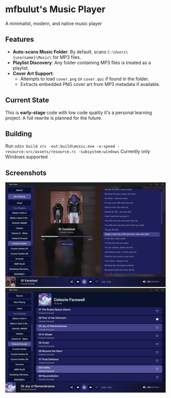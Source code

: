 # mfbulut's Music Player

A minimalist, modern, and native music player

## Features

- **Auto-scans Music Folder**: By default, scans `C:\Users\{username}\Music\` for MP3 files.
- **Playlist Discovery**: Any folder containing MP3 files is treated as a playlist.
- **Cover Art Support**:
  - Attempts to load `cover.png` or `cover.qoi` if found in the folder.
  - Extracts embedded PNG cover art from MP3 metadata if available.

## Current State

This is **early-stage** code with low code quality it's a personal learning project. 
A full rewrite is planned for the future.

## Building

Run ``` odin build src -out:build\music.exe -o:speed -resource:src/assets/resource.rc -subsystem:windows ```
Currently only Windows supported


## Screenshots

![screenshots](screenshots/screenshot1.png)
![screenshots](screenshots/screenshot2.png)




